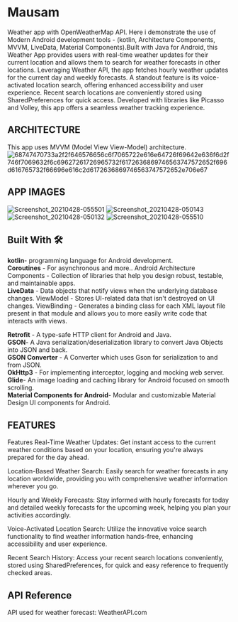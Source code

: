 
# Mausam

Weather app with OpenWeatherMap API. Here i demonstrate the use of Modern Android development tools - (kotlin, Architecture Components, MVVM, LiveData, Material Components).Built with Java for Android, this Weather App provides users with real-time weather updates for their current location and allows them to search for weather forecasts in other locations. Leveraging Weather API, the app fetches hourly weather updates for the current day and weekly forecasts. A standout feature is its voice-activated location search, offering enhanced accessibility and user experience. Recent search locations are conveniently stored using SharedPreferences for quick access. Developed with libraries like Picasso and Volley, this app offers a seamless weather tracking experience.


## ARCHITECTURE
This app uses MVVM (Model View View-Model) architecture.
![68747470733a2f2f646576656c6f7065722e616e64726f69642e636f6d2f746f7069632f6c69627261726965732f6172636869746563747572652f696d616765732f66696e616c2d6172636869746563747572652e706e67](https://github.com/stranger0407/Mausam-/assets/113629315/abc528c7-8e71-4e31-9a50-6cc685a1896d)

## APP IMAGES
![Screenshot_20210428-055501](https://github.com/stranger0407/Mausam-/assets/113629315/1fafdfd1-8de2-4ad7-92e7-734f33731af6)
![Screenshot_20210428-050143](https://github.com/stranger0407/Mausam-/assets/113629315/e7088011-59fc-4f6b-914a-1d38666d267c)
![Screenshot_20210428-050132](https://github.com/stranger0407/Mausam-/assets/113629315/0b39cc8c-c750-4869-a42b-ba2f97cc9092)
![Screenshot_20210428-055510](https://github.com/stranger0407/Mausam-/assets/113629315/c5df0b4b-5c5f-454e-8222-a5bda4d4874b)
## Built With 🛠
**kotlin**- programming language for Android development.   
**Coroutines** - For asynchronous and more..
Android Architecture Components - Collection of libraries that help you design robust, testable, and maintainable apps.    
**LiveData** - Data objects that notify views when the underlying database changes.
ViewModel - Stores UI-related data that isn't destroyed on UI changes.
ViewBinding - Generates a binding class for each XML layout file present in that module and allows you to more easily write code that interacts with views.

**Retrofit** - A type-safe HTTP client for Android and Java.      
**GSON**- A Java serialization/deserialization library to convert Java Objects into JSON and back.  
**GSON Converter** - A Converter which uses Gson for serialization to and from JSON.                                   
**OkHttp3** - For implementing interceptor, logging and mocking web server.   
**Glide**- An image loading and caching library for Android focused on smooth scrolling.      
**Material Components for Android**- Modular and customizable Material Design UI components for Android.
## FEATURES
Features
Real-Time Weather Updates: Get instant access to the current weather conditions based on your location, ensuring you're always prepared for the day ahead.

Location-Based Weather Search: Easily search for weather forecasts in any location worldwide, providing you with comprehensive weather information wherever you go.

Hourly and Weekly Forecasts: Stay informed with hourly forecasts for today and detailed weekly forecasts for the upcoming week, helping you plan your activities accordingly.

Voice-Activated Location Search: Utilize the innovative voice search functionality to find weather information hands-free, enhancing accessibility and user experience.

Recent Search History: Access your recent search locations conveniently, stored using SharedPreferences, for quick and easy reference to frequently checked areas.
## API Reference
API used for weather forecast: WeatherAPI.com



